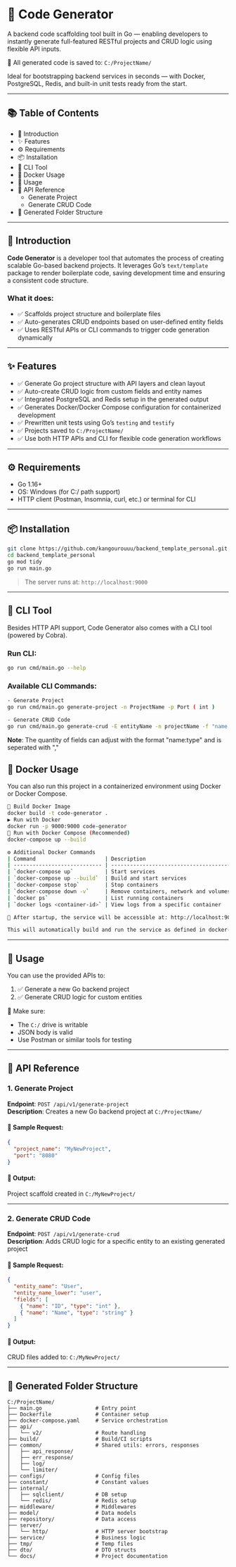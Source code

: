 # 🎉 Code Generator

A backend code scaffolding tool built in Go — enabling developers to instantly generate full-featured RESTful projects and CRUD logic using flexible API inputs.

📍 All generated code is saved to: `C:/ProjectName/`

Ideal for bootstrapping backend services in seconds — with Docker, PostgreSQL, Redis, and built-in unit tests ready from the start.

---

## 📚 Table of Contents
- 🔰 Introduction
- ✨ Features
- ⚙️ Requirements
- 📦 Installation
- 🧰 CLI Tool
- 🐳 Docker Usage
- 🚀 Usage
- 🧩 API Reference
  - Generate Project
  - Generate CRUD Code
- 📁 Generated Folder Structure

---

## 🔰 Introduction

**Code Generator** is a developer tool that automates the process of creating scalable Go-based backend projects. It leverages Go’s `text/template` package to render boilerplate code, saving development time and ensuring a consistent code structure.

### What it does:
- ✅ Scaffolds project structure and boilerplate files
- ✅ Auto-generates CRUD endpoints based on user-defined entity fields
- ✅ Uses RESTful APIs or CLI commands to trigger code generation dynamically

---

## ✨ Features
- ✅ Generate Go project structure with API layers and clean layout
- ✅ Auto-create CRUD logic from custom fields and entity names
- ✅ Integrated PostgreSQL and Redis setup in the generated output
- ✅ Generates Docker/Docker Compose configuration for containerized development
- ✅ Prewritten unit tests using Go’s `testing` and `testify`
- ✅ Projects saved to `C:/ProjectName/`
- ✅ Use both HTTP APIs and CLI for flexible code generation workflows

---

## ⚙️ Requirements
- Go 1.16+
- OS: Windows (for C:/ path support)
- HTTP client (Postman, Insomnia, curl, etc.) or terminal for CLI

---

## 📦 Installation

```bash
git clone https://github.com/kangourouuu/backend_template_personal.git
cd backend_template_personal
go mod tidy
go run main.go
```

> The server runs at: `http://localhost:9000`

---

## 🧰 CLI Tool
Besides HTTP API support, Code Generator also comes with a CLI tool (powered by Cobra).

### Run CLI:
```bash
go run cmd/main.go --help
```
### Available CLI Commands:
```bash
- Generate Project
go run cmd/main.go generate-project -n ProjectName -p Port ( int )

- Generate CRUD Code
go run cmd/main.go generate-crud -E entityName -n projectName -f "name:string,price:float,available:bool"
```
**Note**: The quantity of fields can adjust with the format "name:type" and is seperated with ","


## 🐳 Docker Usage

You can also run this project in a containerized environment using Docker or Docker Compose.

```bash
🔨 Build Docker Image
docker build -t code-generator .
▶️ Run with Docker
docker run -p 9000:9000 code-generator
🧱 Run with Docker Compose (Recommended)
docker-compose up --build

⚙️ Additional Docker Commands
| Command                      | Description                                |
| ---------------------------- | ------------------------------------------ |
| `docker-compose up`          | Start services                             |
| `docker-compose up --build`  | Build and start services                   |
| `docker-compose stop`        | Stop containers                            |
| `docker-compose down -v`     | Remove containers, network and volumes     |
| `docker ps`                  | List running containers                    |
| `docker logs <container-id>` | View logs from a specific container        |

📌 After startup, the service will be accessible at: http://localhost:9000

This will automatically build and run the service as defined in docker-compose.yml.
```
---

## 🚀 Usage

You can use the provided APIs to:

1. ✅ Generate a new Go backend project
2. ✅ Generate CRUD logic for custom entities

📌 Make sure:
- The `C:/` drive is writable
- JSON body is valid
- Use Postman or similar tools for testing

---

## 🧩 API Reference

### 1. Generate Project

**Endpoint**: `POST /api/v1/generate-project`  
**Description**: Creates a new Go backend project at `C:/ProjectName/`

#### 📨 Sample Request:
```json
{
  "project_name": "MyNewProject",
  "port": "8080"
}
```

#### 📁 Output:
Project scaffold created in `C:/MyNewProject/`

---

### 2. Generate CRUD Code

**Endpoint**: `POST /api/v1/generate-crud`  
**Description**: Adds CRUD logic for a specific entity to an existing generated project

#### 📨 Sample Request:
```json
{
  "entity_name": "User",
  "entity_name_lower": "user",
  "fields": [
    { "name": "ID", "type": "int" },
    { "name": "Name", "type": "string" }
  ]
}
```

#### 📁 Output:
CRUD files added to: `C:/MyNewProject/`

---

## 📁 Generated Folder Structure

```
C:/ProjectName/
├── main.go                 # Entry point
├── Dockerfile              # Container setup
├── docker-compose.yaml     # Service orchestration
├── api/
│   └── v2/                 # Route handling
├── build/                  # Build/CI scripts
├── common/                 # Shared utils: errors, responses
│   ├── api_response/
│   ├── err_response/
│   ├── log/
│   └── limiter/
├── configs/                # Config files
├── constant/               # Constant values
├── internal/
│   ├── sqlclient/          # DB setup
│   └── redis/              # Redis setup
├── middleware/             # Middlewares
├── model/                  # Data models
├── repository/             # Data access
├── server/
│   └── http/               # HTTP server bootstrap
├── service/                # Business logic
├── tmp/                    # Temp files
├── dto/                    # DTO structs
└── docs/                   # Project documentation
```